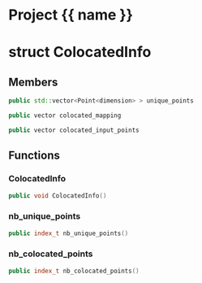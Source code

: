 <script setup>
import {useRoute} from 'vitepress'
const {path} = useRoute()
const tokens = path.split('/')
const words = tokens[2].split('-');
for (let i = 0; i < words.length; i++) {
    words[i] = words[i].charAt(0).toUpperCase() + words[i].slice(1);
    words[i] = words[i].replace('geode', 'Geode')
}
const name = words.join('-');
</script>
# Project {{ name }}

# struct ColocatedInfo


## Members

```cpp
public std::vector<Point<dimension> > unique_points

```

```cpp
public vector colocated_mapping

```

```cpp
public vector colocated_input_points

```



## Functions

### ColocatedInfo

```cpp
public void ColocatedInfo()
```


### nb_unique_points

```cpp
public index_t nb_unique_points()
```


### nb_colocated_points

```cpp
public index_t nb_colocated_points()
```




